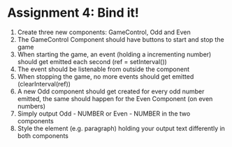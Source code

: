 # Assignment 4: Bind it!
<ol>
    <li>Create three new components: GameControl, Odd and Even</li>
    <li>The GameControl Component should have buttons to start and stop the game</li>
    <li>When starting the game, an event (holding a incrementing number) should get emitted each second (ref = setInterval())</li>
    <li>The event should be listenable from outside the component</li>
    <li>When stopping the game, no more events should get emitted (clearInterval(ref))</li>
    <li>A new Odd component should get created for every odd number emitted, the same should happen for the Even Component (on even numbers)</li>
    <li>Simply output Odd - NUMBER or Even - NUMBER in the two components</li>
    <li>Style the element (e.g. paragraph) holding your output text differently in both components</li>
</ol>